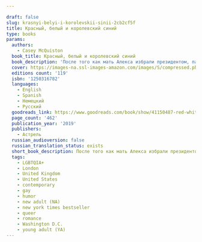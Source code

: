 ```yaml
---

draft: false
slug: krasnyi-belyi-i-korolevskii-sinii-2cb2cf5f
title: Красный, белый и королевский синий
type: books
params:
  authors:
    - Casey McQuiston
  book_title: Красный, белый и королевский синий
  book_description: 'После того как мать Алекса избрали президентом, парня стали воспринимать кем-то вроде небожителя. Привлекательный, умный, харизматичный — просто находка для PR-службы Белого дома. Есть только одна проблема: отношения Алекса с Генри, принцем Великобритании, не задались с самого начала. И когда в СМИ появляется фото неприятного инцидента между Алексом и Генри, становится понятно, что пора что-то предпринять. Так появляется план: сделать вид, будто молодые люди — давние приятели. И что начинается как фальшивая дружба, красивая только на фото в социальных сетях, становится глубже и опасней и для Алекса, и для Генри. First Son Alex Claremont-Diaz is the closest thing to a prince this side of the Atlantic. With his intrepid sister and the Veep’s genius granddaughter, they’re the White House Trio, a beautiful millennial marketing strategy for his mother, President Ellen Claremont. International socialite duties do have downsides—namely, when photos of a confrontation with his longtime nemesis Prince Henry at a royal wedding leak to the tabloids and threaten American/British relations. The plan for damage control: staging a fake friendship between the First Son and the Prince.As President Claremont kicks off her reelection bid, Alex finds himself hurtling into a secret relationship with Henry that could derail the campaign and upend two nations. What is worth the sacrifice? How do you do all the good you can do? And, most importantly, how will history remember you?'
  cover: https://images-na.ssl-images-amazon.com/images/S/compressed.photo.goodreads.com/books/1566742512i/41150487.jpg
  editions count: '119'
  isbn: '1250316782'
  languages:
    - English
    - Spanish
    - Немецкий
    - Русский
  goodreads_link: https://www.goodreads.com/book/show/41150487-red-white-royal-blue
  page_count: '462'
  publication_year: '2019'
  publishers:
    - Астрель
  russian_audioversion: false
  russian_translation_status: exists
  short_book_description: После того как мать Алекса избрали президентом, парня стали воспринимать кем-то вроде небожителя.
  tags:
    - LGBTQIA+
    - London
    - United Kingdom
    - United States
    - contemporary
    - gay
    - humor
    - new adult (NA)
    - new york times bestseller
    - queer
    - romance
    - Washington D.C.
    - young adult (YA)
---
```


